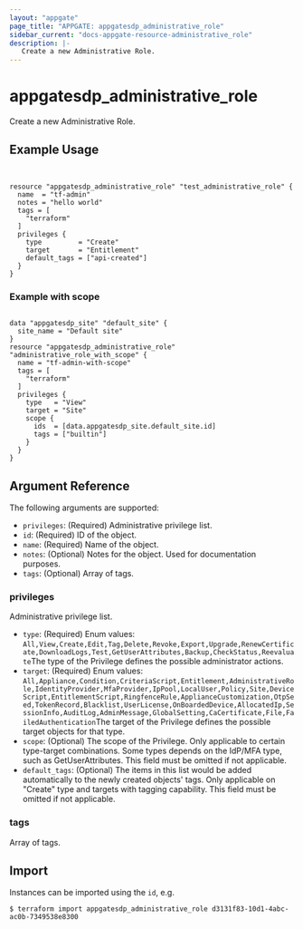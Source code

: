 ```yaml
---
layout: "appgate"
page_title: "APPGATE: appgatesdp_administrative_role"
sidebar_current: "docs-appgate-resource-administrative_role"
description: |-
   Create a new Administrative Role.
---
```


# appgatesdp_administrative_role

Create a new Administrative Role.

## Example Usage

```hcl


resource "appgatesdp_administrative_role" "test_administrative_role" {
  name  = "tf-admin"
  notes = "hello world"
  tags = [
    "terraform"
  ]
  privileges {
    type         = "Create"
    target       = "Entitlement"
    default_tags = ["api-created"]
  }
}

```

### Example with scope


```hcl

data "appgatesdp_site" "default_site" {
  site_name = "Default site"
}
resource "appgatesdp_administrative_role" "administrative_role_with_scope" {
  name = "tf-admin-with-scope"
  tags = [
    "terraform"
  ]
  privileges {
    type   = "View"
    target = "Site"
    scope {
      ids  = [data.appgatesdp_site.default_site.id]
      tags = ["builtin"]
    }
  }
}

```

## Argument Reference

The following arguments are supported:


* `privileges`: (Required) Administrative privilege list.
* `id`: (Required) ID of the object.
* `name`: (Required) Name of the object.
* `notes`: (Optional) Notes for the object. Used for documentation purposes.
* `tags`: (Optional) Array of tags.


### privileges
Administrative privilege list.

* `type`: (Required)  Enum values: `All,View,Create,Edit,Tag,Delete,Revoke,Export,Upgrade,RenewCertificate,DownloadLogs,Test,GetUserAttributes,Backup,CheckStatus,Reevaluate`The type of the Privilege defines the possible administrator actions.
* `target`: (Required)  Enum values: `All,Appliance,Condition,CriteriaScript,Entitlement,AdministrativeRole,IdentityProvider,MfaProvider,IpPool,LocalUser,Policy,Site,DeviceScript,EntitlementScript,RingfenceRule,ApplianceCustomization,OtpSeed,TokenRecord,Blacklist,UserLicense,OnBoardedDevice,AllocatedIp,SessionInfo,AuditLog,AdminMessage,GlobalSetting,CaCertificate,File,FailedAuthentication`The target of the Privilege defines the possible target objects for that type.
* `scope`:  (Optional) The scope of the Privilege. Only applicable to certain type-target combinations. Some types depends on the IdP/MFA type, such as GetUserAttributes. This field must be omitted if not applicable.
* `default_tags`:  (Optional) The items in this list would be added automatically to the newly created objects' tags. Only applicable on "Create" type and targets with tagging capability. This field must be omitted if not applicable.
### tags
Array of tags.




## Import

Instances can be imported using the `id`, e.g.

```
$ terraform import appgatesdp_administrative_role d3131f83-10d1-4abc-ac0b-7349538e8300
```
